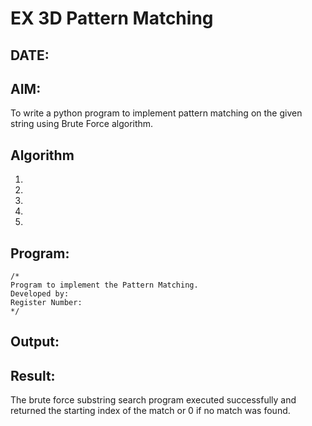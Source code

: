 # EX 3D Pattern Matching
## DATE:
## AIM:
To write a python program to implement pattern matching on the given string using Brute Force algorithm.



## Algorithm
1. 
2. 
3. 
4.  
5.   

## Program:
```
/*
Program to implement the Pattern Matching.
Developed by: 
Register Number:  
*/
```

## Output:



## Result:
The brute force substring search program executed successfully and returned the starting index of the match or 0 if no match was found.

